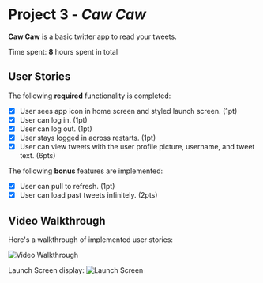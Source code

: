 # Project 3 - *Caw Caw*

**Caw Caw** is a basic twitter app to read your tweets.

Time spent: **8** hours spent in total

## User Stories

The following **required** functionality is completed:

- [x] User sees app icon in home screen and styled launch screen. (1pt)
- [x] User can log in. (1pt)
- [x] User can log out. (1pt)
- [x] User stays logged in across restarts. (1pt)
- [x] User can view tweets with the user profile picture, username, and tweet text. (6pts)

The following **bonus** features are implemented:

- [x] User can pull to refresh. (1pt)
- [x] User can load past tweets infinitely. (2pts)

## Video Walkthrough

Here's a walkthrough of implemented user stories:

<img src='https://media.giphy.com/media/glANXSAJQoAGRGTxzJ/giphy.gif' title='Video Walkthrough' width='' alt='Video Walkthrough' />

Launch Screen display:
<img src='https://media.giphy.com/media/Rp8mpNCZC2Ch5lWus6/giphy.gif' title='Launch Screen' width='' alt='Launch Screen' />

